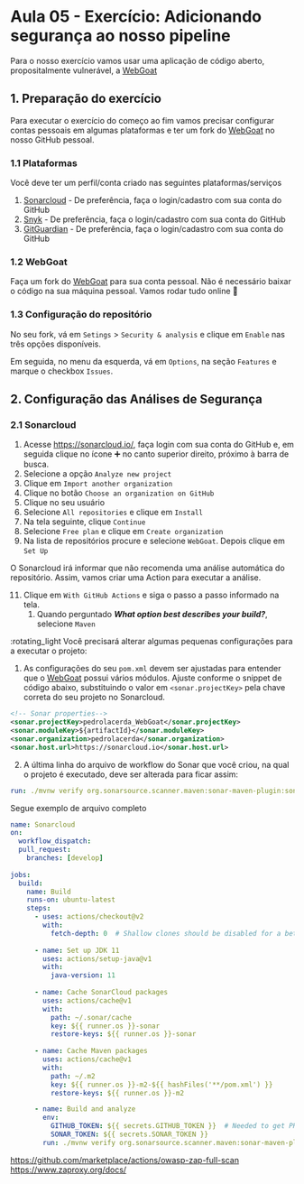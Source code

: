 # Aula 05 - Exercício: Adicionando segurança ao nosso pipeline

Para o nosso exercício vamos usar uma aplicação de código aberto, propositalmente vulnerável, a [WebGoat](https://owasp.org/www-project-webgoat/)

## 1. Preparação do exercício

Para executar o exercício do começo ao fim vamos precisar configurar contas pessoais em algumas plataformas e ter um fork do [WebGoat](https://owasp.org/www-project-webgoat/) no nosso GitHub pessoal.

### 1.1 Plataformas

Você deve ter um perfil/conta criado nas seguintes plataformas/serviços

1. [Sonarcloud](https://sonarcloud.io/) - De preferência, faça o login/cadastro com sua conta do GitHub
2. [Snyk](https://snyk.io/) - De preferência, faça o login/cadastro com sua conta do GitHub
3. [GitGuardian](https://www.gitguardian.com/) - De preferência, faça o login/cadastro com sua conta do GitHub

### 1.2 WebGoat

Faça um fork do [WebGoat](https://github.com/WebGoat/WebGoat) para sua conta pessoal. Não é necessário baixar o código na sua máquina pessoal. Vamos rodar tudo online 🎉

### 1.3 Configuração do repositório

No seu fork, vá em `Setings` > `Security & analysis` e clique em `Enable` nas três opções disponíveis.

Em seguida, no menu da esquerda, vá em `Options`, na seção `Features` e marque o checkbox `Issues`.

## 2. Configuração das Análises de Segurança

### 2.1 Sonarcloud

1. Acesse <https://sonarcloud.io/>, faça login com sua conta do GitHub e, em seguida clique no ícone ➕ no canto superior direito, próximo à barra de busca.
2. Selecione a opção `Analyze new project`
3. Clique em `Import another organization`
4. Clique no botão `Choose an organization on GitHub`
5. Clique no seu usuário
6. Selecione `All repositories` e clique em `Install`
7. Na tela seguinte, clique `Continue`
8. Selecione `Free plan` e clique em `Create organization`
9. Na lista de repositórios procure e selecione `WebGoat`. Depois clique em `Set Up`

O Sonarcloud irá informar que não recomenda uma análise automática do repositório. Assim, vamos criar uma Action para executar a análise.

11. Clique em `With GitHub Actions` e siga o passo a passo informado na tela.
    1. Quando perguntado _**What option best describes your build?**_, selecione `Maven`

:rotating_light Você precisará alterar algumas pequenas configurações para a executar o projeto:

1. As configurações do seu `pom.xml` devem ser ajustadas para entender que o [WebGoat](https://owasp.org/www-project-webgoat/) possui vários módulos. Ajuste conforme o snippet de código abaixo, substituindo o valor em `<sonar.projectKey>` pela chave correta do seu projeto no Sonarcloud.

```xml
<!-- Sonar properties-->
<sonar.projectKey>pedrolacerda_WebGoat</sonar.projectKey>
<sonar.moduleKey>${artifactId}</sonar.moduleKey>
<sonar.organization>pedrolacerda</sonar.organization>
<sonar.host.url>https://sonarcloud.io</sonar.host.url>
```

2. A última linha do arquivo de workflow do Sonar que você criou, na qual o projeto é executado, deve ser alterada para ficar assim: 

```yml
run: ./mvnw verify org.sonarsource.scanner.maven:sonar-maven-plugin:sonar
```

Segue exemplo de arquivo completo

```yml
name: Sonarcloud
on:
  workflow_dispatch:
  pull_request:
    branches: [develop]
  
jobs:
  build:
    name: Build
    runs-on: ubuntu-latest
    steps:
      - uses: actions/checkout@v2
        with:
          fetch-depth: 0  # Shallow clones should be disabled for a better relevancy of analysis
          
      - name: Set up JDK 11
        uses: actions/setup-java@v1
        with:
          java-version: 11
          
      - name: Cache SonarCloud packages
        uses: actions/cache@v1
        with:
          path: ~/.sonar/cache
          key: ${{ runner.os }}-sonar
          restore-keys: ${{ runner.os }}-sonar
          
      - name: Cache Maven packages
        uses: actions/cache@v1
        with:
          path: ~/.m2
          key: ${{ runner.os }}-m2-${{ hashFiles('**/pom.xml') }}
          restore-keys: ${{ runner.os }}-m2

      - name: Build and analyze
        env:
          GITHUB_TOKEN: ${{ secrets.GITHUB_TOKEN }}  # Needed to get PR information, if any
          SONAR_TOKEN: ${{ secrets.SONAR_TOKEN }}
        run: ./mvnw verify org.sonarsource.scanner.maven:sonar-maven-plugin:sonar

```

https://github.com/marketplace/actions/owasp-zap-full-scan
https://www.zaproxy.org/docs/

